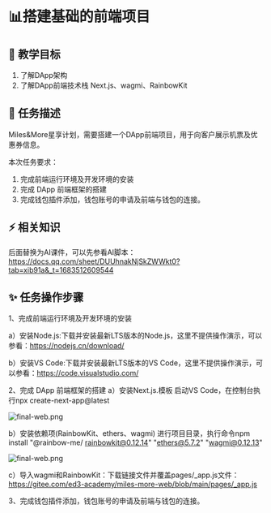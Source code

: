 # 📊搭建基础的前端项目

## **🚧 教学目标**

1. 了解DApp架构
2. 了解DApp前端技术栈 Next.js、wagmi、RainbowKit

## **💚 任务描述**

 Miles&More星享计划，需要搭建一个DApp前端项目，用于向客户展示机票及优惠券信息。

本次任务要求：

1. 完成前端运行环境及开发环境的安装
2. 完成 DApp 前端框架的搭建
3. 完成钱包插件添加，钱包账号的申请及前端与钱包的连接。

## **⚡ 相关知识**

 后面替换为AI课件，可以先参看AI脚本：https://docs.qq.com/sheet/DUUhnakNjSkZWWkt0?tab=xib91a&_t=1683512609544

## **✨ 任务操作步骤**

1、完成前端运行环境及开发环境的安装

a）安装Node.js:下载并安装最新LTS版本的Node.js，这里不提供操作演示，可以参看：https://nodejs.cn/download/

b）安装VS Code:下载并安装最新LTS版本的VS Code，这里不提供操作演示，可以参看：https://code.visualstudio.com/

2、完成 DApp 前端框架的搭建
a）安装Next.js.模板
启动VS Code，在控制台执行npx create-next-app@latest

![final-web.png](https://i.postimg.cc/7LLF7bQP/t1-01.png)

b）安装依赖项(RainbowKit、ethers、wagmi)
   进行项目目录，执行命令npm install "@rainbow-me/
   rainbowkit@0.12.14" "ethers@5.7.2" "wagmi@0.12.13"

![final-web.png](https://i.postimg.cc/nzVbqDvM/t1-02.png)

 c）导入wagmi和RainbowKit：下载链接文件并覆盖pages/_app.js文件：
 https://gitee.com/ed3-academy/miles-more-web/blob/main/pages/_app.js




3、完成钱包插件添加，钱包账号的申请及前端与钱包的连接。
